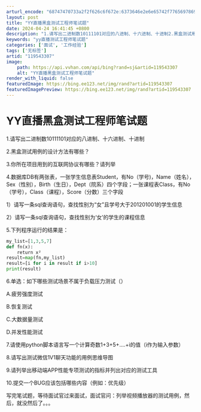 ```yaml
---
arturl_encode: "68747470733a2f2f626c6f672e:6373646e2e6e65742f77656978696e5f33373938363833392f:61727469636c652f64657461696c732f313139353433333037"
layout: post
title: "YY直播黑盒测试工程师笔试题"
date: 2024-04-24 16:41:45 +0800
description: "1.请写出二进制数10111101对应的八进制、十六进制、十进制2.黑盒测试用例的设计方法有哪些？3"
keywords: "yy直播测试工程师笔试题"
categories: ['面试', '工作经验']
tags: ['无标签']
artid: "119543307"
image:
    path: https://api.vvhan.com/api/bing?rand=sj&artid=119543307
    alt: "YY直播黑盒测试工程师笔试题"
render_with_liquid: false
featuredImage: https://bing.ee123.net/img/rand?artid=119543307
featuredImagePreview: https://bing.ee123.net/img/rand?artid=119543307
---
```


# YY直播黑盒测试工程师笔试题

1.请写出二进制数10111101对应的八进制、十六进制、十进制

2.黑盒测试用例的设计方法有哪些？

3.你所在项目用到的互联网协议有哪些？请列举

4.数据库DB有两张表，一张学生信息表Student，有No（学号)，Name（姓名），Sex（性别），Birth（生日），Dept（院系）四个字段；一张课程表Class，有No（学号），Class（课程），Score（分数）三个字段

1）请写一条sql查询语句，查找性别为“女”且学号大于201201001的学生信息

2）请写一条sql查询语句，查找性别为‘女’的学生的课程信息

5.下列程序运行的结果是：

```python
my_list=[1,3,5,7]
def fn(x):
    return x²
result=map(fn,my_list)
result=[i for i in result if i>10]
print(result)
```

6.单选：如下哪些测试场景不属于负载压力测试（）

A.疲劳强度测试

B.恢复测试

C.大数据量测试

D.并发性能测试

7.请使用python脚本语言写一个计算奇数1+3+5+....+i的值（i作为输入参数）

8.请写出测试微信1V1聊天功能的用例思维导图

9.请列举出移动端APP性能专项测试的指标并列出对应的测试工具

10.提交一个BUG应该包括哪些内容（例如：优先级）

写完笔试题，等待面试官过来面试，面试官问：列举视频播放器的测试用例，然后，就没然后了。。。